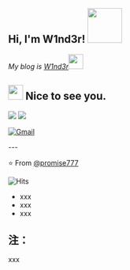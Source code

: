 <!--
**promise777/promise777** is a ✨ _special_ ✨ repository because its `README.md` (this file) appears on your GitHub profile.

Here are some ideas to get you started:

- 🔭 I’m currently working on ...
- 🌱 I’m currently learning ...
- 👯 I’m looking to collaborate on ...
- 🤔 I’m looking for help with ...
- 💬 Ask me about ...
- 📫 How to reach me: ...
- 😄 Pronouns: ...
- ⚡ Fun fact: ...
-->

<h2> Hi, I'm W1nd3r! <img src="https://media.giphy.com/media/IfsByYYHyNlnINT46g/giphy.gif" width="70"></h2>
<p><em>My blog is <a href="https://promise777.github.io/">W1nd3r</a><img src="https://media.giphy.com/media/WUlplcMpOCEmTGBtBW/giphy.gif" width="30">
  </em></p>


<h2><img src="https://emojis.slackmojis.com/emojis/images/1495224255/2288/christmas_parrot.gif?1495224255" width="30"/> Nice to see you.</h2>

<p>
  <img src="https://github-readme-stats.mrdulin.vercel.app/api?username=promise777&show_icons=true&hide_border=true&hide=prs&theme=buefy">
  <img src="https://github-readme-stats.vercel.app/api/top-langs/?username=promise777&layout=compact&hide_border=true&theme=buefy&show_icons=true">
</p>

<a href="mailto:qqlengyi@163.com"><img src="https://img.shields.io/badge/-Gmail-c14438?style=flat-square&logo=Gmail&logoColor=white&link=mailto:qqlengyi@163.com" alt="Gmail"></a>

</div>
---

⭐️ From [@promise777](https://github.com/promise777)

![Hits](https://hitcounter.pythonanywhere.com/count/tag.svg?url=https://github.com/promise777)

- xxx
- xxx
- xxx

## 注：

xxx
